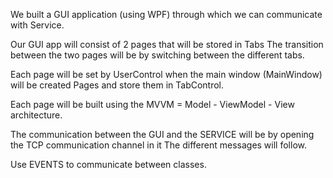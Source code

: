 We built a GUI application (using WPF) through which we can communicate with
Service.

Our GUI app will consist of 2 pages that will be stored in Tabs
The transition between the two pages will be by switching between the different tabs.

Each page will be set by UserControl when the main window (MainWindow) will be created
Pages and store them in TabControl.

Each page will be built using the MVVM = Model - ViewModel - View architecture.

The communication between the GUI and the SERVICE will be by opening the TCP communication channel in it
The different messages will follow.

Use EVENTS to communicate between classes.

